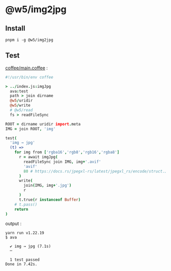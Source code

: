[‼️]: ✏️README.mdt

# @w5/img2jpg

## Install

```
pnpm i -g @w5/img2jpg
```

## Test

[coffee/main.coffee](./coffee/main.coffee) :

```coffee
#!/usr/bin/env coffee

> ../index.js:imgJpg
  ava:test
  path > join dirname
  @w5/uridir
  @w5/write
  # @w5/read
  fs > readFileSync

ROOT = dirname uridir import.meta
IMG = join ROOT, 'img'

test(
  'img → jpg'
  (t) =>
    for img from ['rgba16','rgb8','rgb16','rgba8']
      r = await imgJpg(
        readFileSync join IMG, img+'.avif'
        'avif'
        80 # https://docs.rs/jpegxl-rs/latest/jpegxl_rs/encode/struct.JpgEncoderBuilder.html#method.quality
      )
      write(
        join(IMG, img+'.jpg')
        r
      )
      t.true(r instanceof Buffer)
    # t.pass()
    return
)
```

output :

```
yarn run v1.22.19
$ ava

  ✔ img → jpg (7.1s)
  ─

  1 test passed
Done in 7.42s.
```
